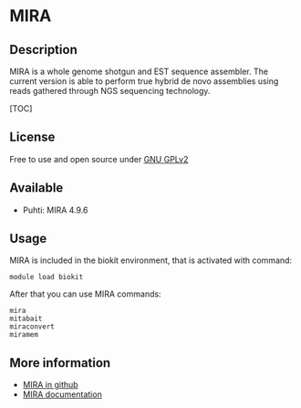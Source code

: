 # MIRA


## Description

MIRA is a whole genome shotgun and EST sequence assembler. The current version is able to perform true hybrid de novo 
assemblies using reads gathered through NGS sequencing technology.

[TOC]

## License

Free to use and open source under [GNU GPLv2](https://www.gnu.org/licenses/old-licenses/gpl-2.0.html)

## Available

*   Puhti: MIRA 4.9.6

## Usage

MIRA is included in the biokit environment, that is activated with command:
```text
module load biokit
```
After that you can use MIRA commands:

```
mira
mitabait
miraconvert
miramem
```
## More information

*   [MIRA in github](https://github.com/bachev/mira)
*   [MIRA documentation](http://mira-assembler.sourceforge.net/docs/DefinitiveGuideToMIRA.html)
